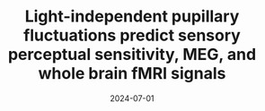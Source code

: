 ---
title: "Light-independent pupillary fluctuations predict sensory perceptual sensitivity, MEG, and whole brain fMRI signals"
project_id: consciousness
date: 2024-07-01
conference_id: "ASSC_2024"
presenters:
   - tori_gobo
summary: ""
file: /assets/presentations/ASSC_Presentation_Gobo.pdf
filename: ASSC_Presentation_Gobo.pdf
layout: presentation
---